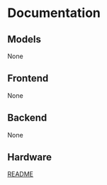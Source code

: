 # Documentation

## Models
None

## Frontend
None

## Backend
None

## Hardware
[README](https://github.com/andrew-fennell/CogNative/tree/main/CogNative/hardware/README.md)
